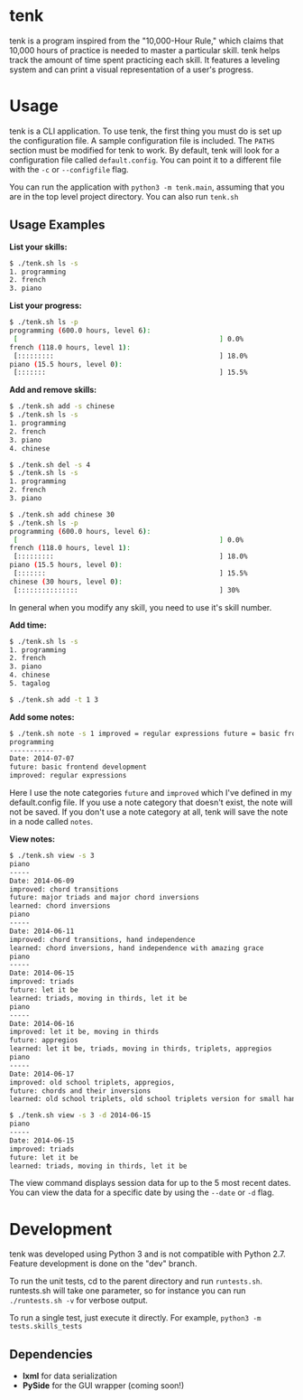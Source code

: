 tenk
====
tenk is a program inspired from the "10,000-Hour Rule," which claims
that 10,000 hours of practice is needed to master a particular
skill. tenk helps track the amount of time spent practicing each
skill. It features a leveling system and can print a visual
representation of a user's progress.

Usage
=====
tenk is a CLI application. To use tenk, the first thing you must do is
set up the configuration file. A sample configuration file is
included. The `PATHS` section must be modified for tenk to work. By
default, tenk will look for a configuration file called
`default.config`. You can point it to a different file with the `-c`
or `--configfile` flag.

You can run the application with `python3
-m tenk.main`, assuming that you are in the top level project
directory. You can also run `tenk.sh`

Usage Examples
--------------
**List your skills:**
```sh
$ ./tenk.sh ls -s
1. programming
2. french
3. piano
```

**List your progress:**
```sh
$ ./tenk.sh ls -p
programming (600.0 hours, level 6):
 [                                                  ] 0.0%
french (118.0 hours, level 1):
 [:::::::::                                         ] 18.0%
piano (15.5 hours, level 0):
 [:::::::                                           ] 15.5%
```

**Add and remove skills:**
```sh
$ ./tenk.sh add -s chinese
$ ./tenk.sh ls -s
1. programming
2. french
3. piano
4. chinese

$ ./tenk.sh del -s 4
$ ./tenk.sh ls -s
1. programming
2. french
3. piano

$ ./tenk.sh add chinese 30
$ ./tenk.sh ls -p
programming (600.0 hours, level 6):
 [                                                  ] 0.0%
french (118.0 hours, level 1):
 [:::::::::                                         ] 18.0%
piano (15.5 hours, level 0):
 [:::::::                                           ] 15.5%
chinese (30 hours, level 0):
 [:::::::::::::::                                   ] 30%
 ```

In general when you modify any skill, you need to use it's skill
number.

**Add time:**
```sh
$ ./tenk.sh ls -s
1. programming
2. french
3. piano
4. chinese
5. tagalog

$ ./tenk.sh add -t 1 3
```

**Add some notes:**
```sh
$ ./tenk.sh note -s 1 improved = regular expressions future = basic frontend development
programming
-----------
Date: 2014-07-07
future: basic frontend development
improved: regular expressions
```

Here I use the note categories `future` and `improved` which I've
defined in my default.config file. If you use a note category that
doesn't exist, the note will not be saved. If you don't use a note
category at all, tenk will save the note in a node called `notes`.

**View notes:**
```sh
$ ./tenk.sh view -s 3
piano
-----
Date: 2014-06-09
improved: chord transitions
future: major triads and major chord inversions
learned: chord inversions
piano
-----
Date: 2014-06-11
improved: chord transitions, hand independence
learned: chord inversions, hand independence with amazing grace
piano
-----
Date: 2014-06-15
improved: triads
future: let it be
learned: triads, moving in thirds, let it be
piano
-----
Date: 2014-06-16
improved: let it be, moving in thirds
future: appregios
learned: let it be, triads, moving in thirds, triplets, appregios
piano
-----
Date: 2014-06-17
improved: old school triplets, appregios,
future: chords and their inversions
learned: old school triplets, old school triplets version for small hands, appregio version of first chord progresion, f major scale left and right hand

$ ./tenk.sh view -s 3 -d 2014-06-15
piano
-----
Date: 2014-06-15
improved: triads
future: let it be
learned: triads, moving in thirds, let it be
```

The view command displays session data for up to the 5 most recent
dates. You can view the data for a specific date by using the `--date`
or `-d` flag.

Development
===========
tenk was developed using Python 3 and is not compatible with Python
2.7. Feature development is done on the "dev" branch.

To run the unit tests, cd to the parent directory and run
`runtests.sh`. runtests.sh will take one parameter, so for instance
you can run `./runtests.sh -v` for verbose output.

To run a single test, just execute it directly. For example, `python3
-m tests.skills_tests`

Dependencies
------------
+ **lxml** for data serialization
+ **PySide** for the GUI wrapper (coming soon!)
